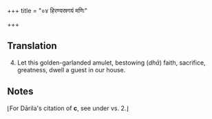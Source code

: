 +++
title = "०४ हिरण्यस्रगयं मणिः"

+++
## Translation
4. Let this golden-garlanded amulet, bestowing (*dhā*) faith, sacrifice,  
greatness, dwell a guest in our house.

## Notes
⌊For Dārila's citation of **c**, see under vs. 2.⌋
